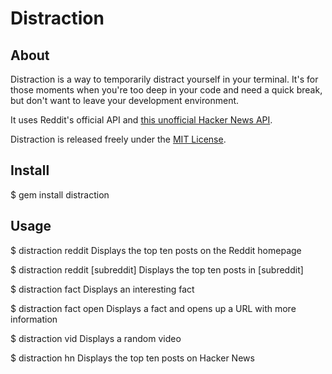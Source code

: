 # Distraction

## About
Distraction is a way to temporarily distract yourself in your terminal. It's for those moments when you're too deep in your code and need a quick break, but don't want to leave your development environment.

It uses Reddit's official API and [this unofficial Hacker News API](http://api.ihackernews.com/).

Distraction is released freely under the [MIT License](http://bih.mit-license.org/).

## Install

  $ gem install distraction

## Usage
  $ distraction reddit
  Displays the top ten posts on the Reddit homepage

  $ distraction reddit [subreddit]
  Displays the top ten posts in [subreddit]
  
  $ distraction fact
  Displays an interesting fact
  
  $ distraction fact open
  Displays a fact and opens up a URL with more information
  
  $ distraction vid
  Displays a random video
  
  $ distraction hn
  Displays the top ten posts on Hacker News
